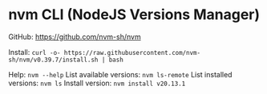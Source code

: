 # nvm CLI (NodeJS Versions Manager)

GitHub: https://github.com/nvm-sh/nvm

Install: `curl -o- https://raw.githubusercontent.com/nvm-sh/nvm/v0.39.7/install.sh | bash`

Help: `nvm --help`
List available versions: `nvm ls-remote`
List installed versions: `nvm ls`
Install version: `nvm install v20.13.1`
